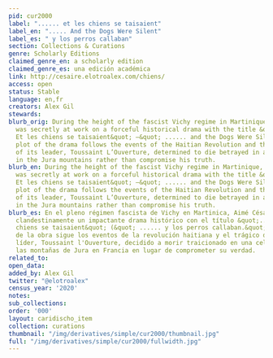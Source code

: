 ```yaml
---
pid: cur2000
label: "...... et les chiens se taisaient"
label_en: "..... And the Dogs Were Silent"
label_es: " y los perros callaban"
section: Collections & Curations
genre: Scholarly Editions
claimed_genre_en: a scholarly edition
claimed_genre_es: una edición académica
link: http://cesaire.elotroalex.com/chiens/
access: open
status: Stable
language: en,fr
creators: Alex Gil
stewards:
blurb_orig: During the height of the fascist Vichy regime in Martinique, Aimé Césaire
  was secretly at work on a forceful historical drama with the title &quot; ......
  Et les chiens se taisaient&quot; —&quot; ...... and the Dogs Were Silent.&quot;  The
  plot of the drama follows the events of the Haitian Revolution and the tragic destiny
  of its leader, Toussaint L’Ouverture, determined to die betrayed in a frozen cell
  in the Jura mountains rather than compromise his truth.
blurb_en: During the height of the fascist Vichy regime in Martinique, Aimé Césaire
  was secretly at work on a forceful historical drama with the title &quot; ......
  Et les chiens se taisaient&quot; —&quot; ...... and the Dogs Were Silent.&quot;  The
  plot of the drama follows the events of the Haitian Revolution and the tragic destiny
  of its leader, Toussaint L’Ouverture, determined to die betrayed in a frozen cell
  in the Jura mountains rather than compromise his truth.
blurb_es: En el pleno régimen fascista de Vichy en Martinica, Aimé Césaire escribió
  clandestinamente un impactante drama histórico con el título &quot;...... et les
  chiens se taisaient&quot; (&quot; ...... y los perros callaban.&quot;) La trama
  de la obra sigue los eventos de la revolución haitiana y el trágico destino de su
  líder, Toussaint l'Ouverture, decidido a morir traicionado en una celda helada en
  las montañas de Jura en Francia en lugar de comprometer su verdad.
related_to:
open_data:
added_by: Alex Gil
twitter: "@elotroalex"
census_year: '2020'
notes:
sub_collections:
order: '000'
layout: caridischo_item
collection: curations
thumbnail: "/img/derivatives/simple/cur2000/thumbnail.jpg"
full: "/img/derivatives/simple/cur2000/fullwidth.jpg"
---
```

